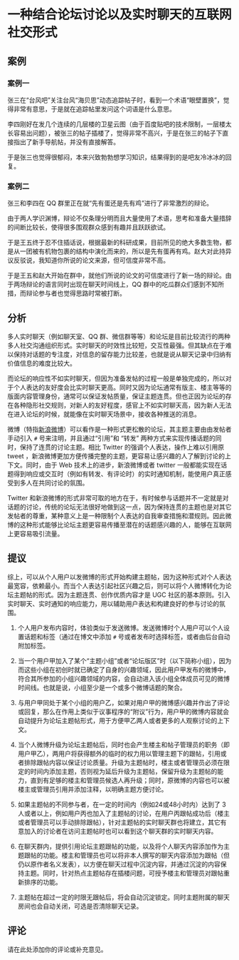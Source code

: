 # 一种结合论坛讨论以及实时聊天的互联网社交形式

## 案例

### 案例一

张三在“台风吧”关注台风“海贝思”动态追踪帖子时，看到一个术语“眼壁置换”，觉得非常有意思，于是就在追踪帖里发问这个词语是什么意思。  

李四刚好在发几个连续的几层楼的卫星云图（由于百度贴吧的技术限制，一层楼太长容易出问题），被张三的帖子插楼了，觉得非常不高兴，于是在张三的帖子下直接指出了新手导航帖，并没有直接解答。

于是张三也觉得很郁闷，本来兴致勃勃想学习知识，结果得到的是吧友冷冰冰的回复。

### 案例二

张三和李四在 QQ 群里正在就“先有蛋还是先有鸡”进行了非常激烈的辩论。

由于两人学识渊博，辩论不仅条理分明而且大量使用了术语，思考和准备大量措辞的间断比较长，使得很多围观群众感到有趣并且跃跃欲试。

于是王五终于忍不住插话说，根据最新的科研成果，目前所见的绝大多数生物，都是从一团被有机物包裹的结构中演化而来的，所以是先有蛋再有鸡。赵大对此持异议反驳说，我知道你所说的论文来源，但可信度非常不高。

于是王五和赵大开始在群中，就他们所说的论文的可信度进行了新一场的辩论。由于两场辩论的语言同时出现在聊天时间线上，QQ 群中的吃瓜群众们感到不知所措，而辩论参与者也觉得思路时常被打断。

## 分析

多人实时聊天（例如聊天室、QQ 群、微信群等等）和论坛是目前比较流行的两种多人社交沟通组织形式。实时聊天的时效性比较短，交互性最强。但其缺点在于难以保持对话题的专注度，对信息的留存能力比较差，也就是说从聊天记录中归纳有价值信息的难度比较大。

而论坛的响应性不如实时聊天，但因为准备发帖的过程一般是单独完成的，所以对于个人表达的友好度会比实时聊天更高。同时又因为论坛通常有版主、楼主等等的版面内容管理身份，通常可以保证发帖质量，保证主题连贯。但也正因为论坛的存在各种隐形社交规则，对新人的友好程度，感官上不如实时聊天高，因为新人无法在进入论坛的时候，就能像在实时聊天场景中，接收各种推送的消息。

微博（特指[新浪微博](https://weibo.com)）可以看作是一种形式更松散的论坛，其主题主要由由发帖者手动引入 `#` 号来注明，并且通过“引用”和 “转发” 两种方式来实现传播话题的同时，保持了连贯的讨论主题。相比 Twitter 的强调个人表达，操作上难以引用原 tweet ，新浪微博更加方便传播完整的主题，更容易让感兴趣的人了解到讨论的上下文。同时，由于 Web 技术上的进步，新浪微博或者 twitter 一般都能实现在话题得到响应或交互时（例如有转发、有评论时）的实时通知机制，能使用户真正感受到多人在共同讨论的氛围。

Twitter 和新浪微博的形式非常可取的地方在于，有时候参与话题并不一定就是对话题的讨论，传统的论坛无法很好地做到这一点，因为保持连贯的主题也是对其它发帖者的尊重，某种意义上是一种限制个人表达的自我审查措施和潜规则。因此微博的这种形式能够比论坛主题更容易传播至潜在的话题感兴趣的人，能够在互联网上更容易吸引流量。

## 提议

综上，可以从个人用户以发微博的形式开始构建主题帖，因为这种形式对个人表达最宽容，依赖最小。而当个人表达引起社区兴趣之后，则可以将个人微博转化为论坛主题帖的形式。因为主题连贯、创作优质内容才是 UGC 社区的基本原则。引入实时聊天、实时通知的响应能力，用以辅助用户表达和构建良好的参与讨论的氛围。

1. 个人用户发布内容时，体验类似于发送微博。发送微博时个人用户可以个人设置话题和标签（通过在博文中添加 `#` 号或者发布时选择标签，或者由后台自动附加标签。

2. 当一个用户甲加入了某个“主题小组”或者“论坛版区”时（以下简称小组），因为而这些小组在初创时就已确定了自身的兴趣领域，因此用户甲发布的微博中，符合其所参加的小组兴趣领域的内容，会自动进入该小组全体成员可见的微博时间线。也就是说，小组至少是一个或多个微博话题的聚合。

3. 与用户甲同处于某个小组的用户乙，如果对用户甲的微博感兴趣并作出了评论或回复，那么在作用上类似于议事程序的“附议”行为，用户甲的微博内容就会自动提升为论坛主题帖形式，用于方便甲乙两人或者更多的人观察讨论的上下文。

4. 当个人微博升级为论坛主题帖后，同时也会产生楼主和帖子管理员的职务（即用户甲乙），两用户将获得额外的临时的权力用以管理主题下的跟帖，引用或者排除跟帖内容以保证讨论质量。升级为主题帖时，楼主或者管理员必须在限定的时间内添加主题，否则视为延后升级为主题帖，保留升级为主题帖的能力，直到有足够的楼主和管理员候选人再升级；同时，原微博的内容也可以被楼主或管理员引用并添加注释，以明确主题方便讨论。

5. 如果主题帖的不同参与者，在一定的时间内（例如24或48小时内）达到了 3 人或者以上，例如用户丙也加入了主题帖的讨论，在用户丙跟帖成功后（楼主或者管理员可以手动排除跟帖），针对主题帖的实时聊天群也将建立，其它有意加入的讨论者在访问主题帖时也可以看到这个聊天群的实时聊天内容。

6. 在聊天群内，提供引用论坛主题跟帖的功能，以及将个人聊天内容添加作为主题跟帖的功能。楼主和管理员也可以将非本人撰写的聊天内容添加为跟帖（但仍以原作者名义发表），以方便在聊天过程中沉淀内容，并通过沉淀的内容保持主题。同时，针对热点主题帖存在插楼问题，可授予楼主和管理员对跟帖重新排序的功能。

7. 主题帖在超过一定的时限无跟帖后，将会自动沉淀锁定。同时主题附属的聊天房间也会自动关闭，可选是否清除聊天记录。


## 评论

请在此处添加你的评论或补充意见。

